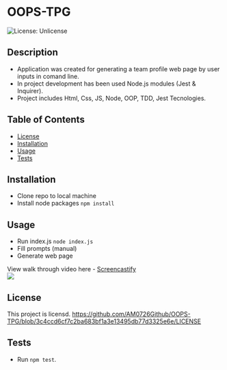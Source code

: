 # OOPS-TPG
![License: Unlicense](https://img.shields.io/badge/license-Unlicense-blue.svg)

## Description 
* Application was created for generating a team profile web page by user inputs in comand line.
* In project development has been used Node.js modules (Jest & Inquirer). 
* Project includes Html, Css, JS, Node, OOP, TDD, Jest Tecnologies. 
 
## Table of Contents
* [License](#license)
* [Installation](#installation)
* [Usage](#usage)
* [Tests](#tests)


## Installation 
* Clone repo to local machine
* Install node packages  `npm install` 

## Usage 
* Run index.js  `node index.js`
* Fill prompts (manual) 
* Generate web page 

View walk through video here - [Screencastify]()<br>
<img src="./assets/page.png">

## License 
This project is licensd.  https://github.com/AM0726Github/OOPS-TPG/blob/3c4ccd6cf7c2ba683bf1a3e13495db77d3325e6e/LICENSE


## Tests
* Run `npm test`. 